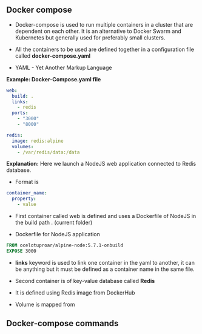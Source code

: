 ## Docker compose

* Docker-compose is used to run multiple containers in a cluster that are dependent on each other. It is an alternative to Docker Swarm and Kubernetes but generally used for preferably small clusters.

* All the containers to be used are defined together in a configuration file called **docker-compose.yaml**

* YAML - Yet Another Markup Language

**Example: Docker-Compose.yaml file**

```yaml
web:
  build: .
  links:
    - redis
  ports:
    - "3000"
    - "8000"

redis:
  image: redis:alpine
  volumes:
    - /var/redis/data:/data
```

**Explanation:** Here we launch a NodeJS web application connected to Redis database.
* Format is 
```yaml
container_name:
  property:
    - value
```
* First container called web is defined and uses a Dockerfile of NodeJS in the build path . (current folder)

* Dockerfile for NodeJS application

```Dockerfile
FROM ocelotuproar/alpine-node:5.7.1-onbuild
EXPOSE 3000
```

* **links** keyword is used to link one container in the yaml to another, it can be anything but it must be defined as a container name in the same file.

* Second container is of key-value database called **Redis**
* It is defined using Redis image from DockerHub
* Volume is mapped from 

## Docker-compose commands

